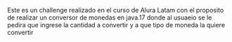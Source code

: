 Este es un challenge realizado en el curso de Alura Latam con el proposito de realizar un conversor de monedas en java.17 donde al usuaeio se 
le pedira que ingrese la cantidad a convertir y a que tipo de moneda la quiere convertir
